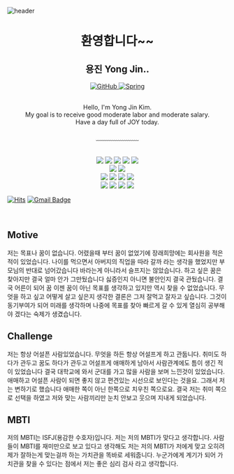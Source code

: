 ![header](https://capsule-render.vercel.app/api?type=waving&&color=gradient&height=100&section=header&fontSize=90)
<div align = "center">
 <h1>환영합니다~~ </h1>

<h2> 용진 Yong Jin.. </h2>

<p>
 
</p>

<a href = "https://github.com/YongJin2018219017"><img alt="GitHub" src="https://img.shields.io/badge/GitHub-181717.svg?&style=for-the-badge&logo=GitHub&logoColor=white" />
</a>
<a href = "https://spring.io"> <img alt="Spring" src ="https://img.shields.io/badge/Spring-43853d?&style=for-the-badge&logo=Spring&logoColor=ffffff" /></a>




<br/>
Hello, I'm Yong Jin Kim.<br/>
My goal is to receive good moderate labor and moderate salary.<br/>
Have a day full of JOY today.
<br/><br/>
﹏﹏﹏﹏﹏﹏﹏
<br/><br/>
 

<br/>

<img src="https://img.shields.io/badge/Python-3776AB?style=flat-square&logo=Python&logoColor=white"/>
<img src="https://img.shields.io/badge/C-A8B9CC?style=flat-square&logo=C&logoColor=white"/>

<img src="https://img.shields.io/badge/HTML-E34F26?style=flat-square&logo=HTML5&logoColor=white"/>
<img src="https://img.shields.io/badge/CSS-1572B6?style=flat-square&logo=CSS3&logoColor=white"/>
<img src="https://img.shields.io/badge/JavaScript-F7DF1E?style=flat-square&logo=JavaScript&logoColor=white"/><br>
<img src="https://img.shields.io/badge/Vue.js-4FC08D?style=flat-square&logo=Vue.js&logoColor=white"/>
<img src="https://img.shields.io/badge/JavaScript-F7DF1E?style=flat-square&logo=JavaScript&logoColor=white"/>
<br>
<img src="https://img.shields.io/badge/Vue-4FC08D?style=flat-square&logo=Vue.js&logoColor=white"/>
<img src="https://img.shields.io/badge/React-61DAFB?style=flat-square&logo=React&logoColor=white"/>
<img src="https://img.shields.io/badge/Redux-764ABC?style=flat-square&logo=Redux&logoColor=white"/>
<img src="https://img.shields.io/badge/Django-092E20?style=flat-square&logo=Django&logoColor=white"/>
<br>
<img src="https://img.shields.io/badge/Arduino-00979D?style=flat-square&logo=Arduino&logoColor=white"/>
<img src="https://img.shields.io/badge/Git-F05032?style=flat-square&logo=Git&logoColor=white"/>
 <img src="https://img.shields.io/badge/Python-3776AB?style=flat-square&logo=Python&logoColor=white"/>
<img src="https://img.shields.io/badge/C-A8B9CC?style=flat-square&logo=C&logoColor=white"/>

</div>


[![Hits](https://hits.seeyoufarm.com/api/count/incr/badge.svg?url=https%3A%2F%2Fgithub.com%2Fchajuhui123&count_bg=%23FFD5D5&title_bg=%23FF7575&icon=&icon_color=%23E7E7E7&title=VISIT&edge_flat=false)](https://hits.seeyoufarm.com)
[![Gmail Badge](https://img.shields.io/badge/Gmail-d14836?style=flat-square&logo=Gmail&logoColor=white&link=mailto:asasc6229@gmail.com)](mailto:asasc6229@gmail.com)

<br>

## Motive
저는 목표나 꿈이 없습니다. 어렸을때 부터 꿈이 없었기에 장래희망에는 회사원을 적은적이 있었습니다. </div>
나이를 먹으면서 아버지의 직업을 따라 갈까 라는 생각을 했었지만 부모님의 반대로 넘어갔습니다 바라는게 아니라서 슬프지는 않았습니다. </div>
하고 싶은 꿈은 찾아지만 결국 얼마 안가 그만뒀습니다 싫증인지 아니면 불안인지 결국 관뒀습니다. </div> 
결국 어른이 되어 꿈 이젠 꿈이 아닌 목표를 생각하고 있지만 역시 찾을 수 없었습니다. 무엇을 하고 싶고 어떻게 살고 싶은지 </div>
생각한 결론은 그저 잘먹고 잘자고 싶습니다. 그것이 동기부여가 되어 미래를 생각하며 나중에 목표를 찾아 빠르게 갈 수 있게 열심히 공부해야 겠다는 숙제가 생겼습니다. </div>

## Challenge
저는 항상 어설픈 사람있었습니다. 무엇을 하든 항상 어설프게 하고 관둡니다.  </div>
취미도 하다가 관두고 꿈도 하다가 관두고 어설프게 애매하게 남아서 사람관계에도 틈이 생긴 적이 있었습니다  </div>
결국 대학교에 와서 군대를 가고 많을 사람을 보며 느낀것이 있었습니다.  </div>
애매하고 어설픈 사람이 되면 좋지 않고 편견있는 시선으로 보인다는 것을요.  </div>
그래서 저는 변하기로 했습니다 애매한 쪽이 아닌 한쪽으로 치우친 쪽으로요.  </div>
결국 저는 취미 쪽으로 선택을 하였고 저와 맞는 사람끼리만 눈치 안보고 웃으며 지내게 되었습니다.  </div>

## MBTI
저의 MBTI는 ISFJ(용감한 수호자)입니다.  </div>
저는 저의 MBTI가 맞다고 생각합니다. 사람들이 MBTI를 재미만으로 보고 있다고 생각해도 저는 저의 MBTI가 저에게 맞고 오히려 제가 잘하는게 맞는걸까 하는 가치관을 똑바로 세워줍니다.  </div>
누군가에게 계기가 되어 가치관을 찾을 수 있다는 점에서 저는 좋은 심리 검사 라고 생각합니다.  </div>
